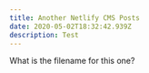 ```yaml
---
title: Another Netlify CMS Posts
date: 2020-05-02T18:32:42.939Z
description: Test
---
```

What is the filename for this one?